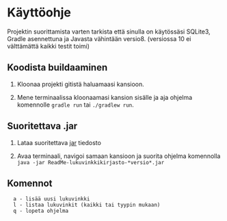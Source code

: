 # Käyttöohje

Projektin suorittamista varten tarkista että sinulla on käytössäsi SQLite3, Gradle asennettuna ja Javasta vähintään versio8. (versiossa 10 ei välttämättä kaikki testit toimi)

## Koodista buildaaminen

1. Kloonaa projekti gitistä haluamaasi kansioon. 

2. Mene terminaalissa kloonaamasi kansion sisälle ja aja ohjelma komennolle `gradle run` tai `./gradlew run`. 

## Suoritettava .jar

1. Lataa suoritettava [jar](https://github.com/wood101/DefinitionOfDone-Lukuvinkkikirjasto/releases) tiedosto

2. Avaa terminaali, navigoi samaan kansioon ja suorita ohjelma komennolla `java -jar ReadMe-lukuvinkkikirjasto-*versio*.jar`

## Komennot

```
  a - lisää uusi lukuvinkki
  l - listaa lukuvinkit (kaikki tai tyypin mukaan)
  q - lopeta ohjelma

```
